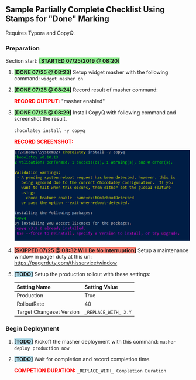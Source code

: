 ## Sample Partially Complete Checklist Using Stamps for "Done" Marking

Requires Typora and CopyQ.

### Preparation

Section start: <span style="background-color:lightgreen;border: 1px">**[STARTED 07/25/2019 @ 08:20]**</span>

1. <span style="background-color:lightgreen;border: 1px">**[DONE 07/25 @ 08:23]**</span> Setup widget masher with the following command:
   `widget masher on`

2. <span style="background-color:lightgreen;border: 1px">**[DONE 07/25 @ 08:24]**</span> Record result of masher command:

   <span style="color:red">**RECORD OUTPUT:**</span> "masher enabled"

3. <span style="background-color:lightgreen;border: 1px">**[DONE 07/25 @ 08:29]**</span> Install CopyQ with following command and screenshot the result.

   `chocolatey install -y copyq`

   <span style="color:red">**RECORD SCREENSHOT:**</span>

    ![1564057667184](1563976614625.png)

4. <span style="background-color:salmon;border: 1px">**[SKIPPED 07/25 @ 08:32 Will Be No Interruption]**</span> Setup a maintenance window in pager duty at this url: https://pagerduty.com/thisservice/window

5. <span style="background-color:lightblue;border: 1px">**[TODO]**</span> Setup the production rollout with these settings:

   | Setting Name             | Setting Value        |
   | ------------------------ | -------------------- |
   | Production               | True                 |
   | RolloutRate              | 40                   |
   | Target Changeset Version | `_REPLACE_WITH_ X.Y` |

### Begin Deployment

1. <span style="background-color:lightblue;border: 1px">**[TODO]**</span> Kickoff the masher deployment with this command:
   `masher deploy production now`

2. <span style="background-color:lightblue;border: 1px">[**TODO]**</span> Wait for completion and record completion time.

   <span style="color:red">**COMPETION DURATION:**</span> `_REPLACE_WITH_ Completion Duration`